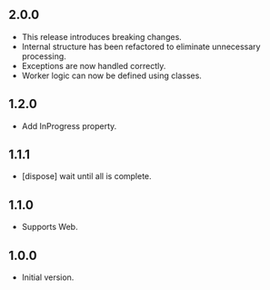 ## 2.0.0
- This release introduces breaking changes.
- Internal structure has been refactored to eliminate unnecessary processing.
- Exceptions are now handled correctly.
- Worker logic can now be defined using classes.

## 1.2.0
- Add InProgress property.

## 1.1.1
- [dispose] wait until all is complete.

## 1.1.0
- Supports Web.

## 1.0.0
- Initial version.
